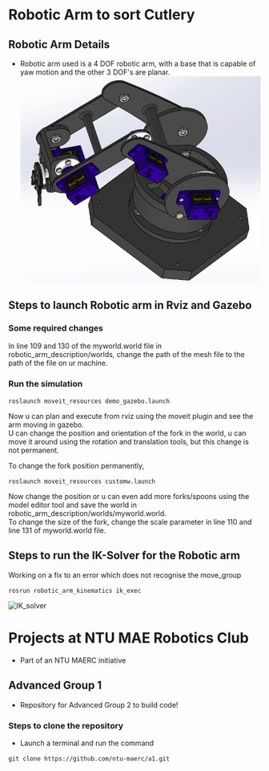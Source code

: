 # Robotic Arm to sort Cutlery

## Robotic Arm Details

* Robotic arm used is a 4 DOF robotic arm, with a base that is capable of yaw motion and the other 3 DOF's are planar.
![Robotic Arm](images/RoboticArmImg1.png)

## Steps to launch Robotic arm in Rviz and Gazebo

### Some required changes  

In line 109 and 130 of the myworld.world file in robotic_arm_description/worlds, change the path of the mesh file to the path of the file on ur machine.

### Run the simulation  

```shell
roslaunch moveit_resources demo_gazebo.launch
```  

  Now u can plan and execute from rviz using the moveit plugin and see the arm moving in gazebo.  
  U can change the position and orientation of the fork in the world, u can move it around using the rotation and translation tools, but this change is not permanent.
  
To change the fork position permanently,  

```shell
roslaunch moveit_resources customw.launch
```

Now change the position or u can even add more forks/spoons using the model editor tool and save the world in robotic_arm_description/worlds/myworld.world.  
To change the size of the fork, change the scale parameter in line 110 and line 131 of myworld.world file.

## Steps to run the IK-Solver for the Robotic arm

Working on a fix to an error which does not recognise the move_group

```shell
rosrun robotic_arm_kinematics ik_exec
```

![IK_solver](images/IK.gif)

# Projects at NTU MAE Robotics Club

* Part of an NTU MAERC initiative

## Advanced Group 1

* Repository for Advanced Group 2 to build code!

### Steps to clone the repository

* Launch a terminal and run the command  

```shell
git clone https://github.com/ntu-maerc/a1.git 
```

